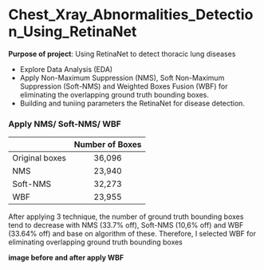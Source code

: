 # Chest_Xray_Abnormalities_Detection_Using_RetinaNet
**Purpose of project**: Using RetinaNet to detect thoracic lung diseases
- Explore Data Analysis (EDA)
- Apply Non-Maximum Suppression (NMS), Soft Non-Maximum Suppression (Soft-NMS) and Weighted Boxes Fusion (WBF) for eliminating the overlapping ground truth bounding boxes.
- Building and tuniing parameters the RetinaNet for disease detection. 
### Apply NMS/ Soft-NMS/ WBF
|    |      Number of Boxes| 
|----------|:-------------:|
| Original boxes |  36,096 | 
| NMS |    23,940 | 
| Soft-NMS| 32,273 |
| WBF| 23,955 |

After applying 3 technique, the number of ground truth bounding boxes tend to decrease with NMS (33.7% off), Soft-NMS (10,6% off) and WBF (33.64% off) and base on algorithm of these. Therefore, I selected WBF for eliminating overlapping ground truth bounding boxes

**image before and after apply WBF**
